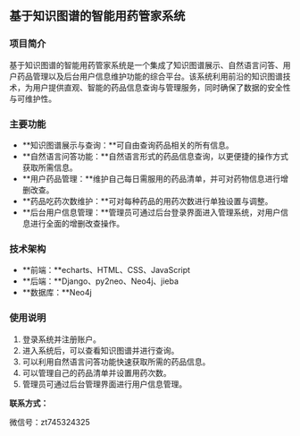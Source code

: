 ## 基于知识图谱的智能用药管家系统

### 项目简介

基于知识图谱的智能用药管家系统是一个集成了知识图谱展示、自然语言问答、用户药品管理以及后台用户信息维护功能的综合平台。该系统利用前沿的知识图谱技术，为用户提供直观、智能的药品信息查询与管理服务，同时确保了数据的安全性与可维护性。


### 主要功能

- **知识图谱展示与查询：**可自由查询药品相关的所有信息。
- **自然语言问答功能：**自然语言形式的药品信息查询，以更便捷的操作方式获取所需信息。
- **用户药品管理：**维护自己每日需服用的药品清单，并可对药物信息进行增删改查。
- **药品吃药次数维护：**可对每种药品的用药次数进行单独设置与调整。
- **后台用户信息管理：**管理员可通过后台登录界面进入管理系统，对用户信息进行全面的增删改查操作。


### 技术架构

- **前端：**echarts、HTML、CSS、JavaScript
- **后端：**Django、py2neo、Neo4j、jieba
- **数据库：**Neo4j


### 使用说明

1. 登录系统并注册账户。
2. 进入系统后，可以查看知识图谱并进行查询。
3. 可以利用自然语言问答功能快速获取所需的药品信息。
4. 可以管理自己的药品清单并设置用药次数。
5. 管理员可通过后台管理界面进行用户信息管理。


**联系方式：**

微信号：zt745324325